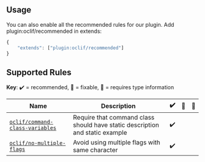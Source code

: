 ## Usage

You can also enable all the recommended rules for our plugin. Add plugin:oclif/recommended in extends:

```ts
{
    "extends": ["plugin:oclif/recommended"]
}
```

## Supported Rules

<!-- begin rule list -->

**Key**: :heavy_check_mark: = recommended, :wrench: = fixable, :thought_balloon: = requires type information

<!-- oclif custom rules -->
| Name                                                                                                      | Description                                                                                                                                         | :heavy_check_mark: | :wrench: | :thought_balloon: |
| --------------------------------------------------------------------------------------------------------- | --------------------------------------------------------------------------------------------------------------------------------------------------- | ------------------ | -------- | ----------------- |
| [`oclif/command-class-variables`](./docs/rules/command-class-variable.md)         | Require that command class should have static description and static example                                                                                                        | :heavy_check_mark: |          |                   |
| [`oclif/no-multiple-flags`](./docs/rules/no-multiple-flags.md)                                             | Avoid using multiple flags with same character                                                                                                | :heavy_check_mark: |  |
